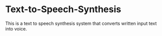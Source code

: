 # Text-to-Speech-Synthesis
This is a text to speech synthesis system that converts written input text into voice.
